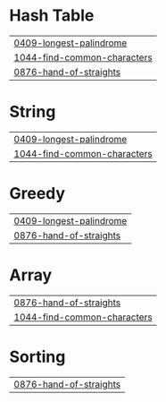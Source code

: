 # Hash Table
|  |
| ------- |
| [0409-longest-palindrome](https://github.com/RafyHany/Problem-solving/tree/master/0409-longest-palindrome) |
| [1044-find-common-characters](https://github.com/RafyHany/Problem-solving/tree/master/1044-find-common-characters) |
| [0876-hand-of-straights](https://github.com/RafyHany/Problem-solving/tree/master/0876-hand-of-straights) |


# String
|  |
| ------- |
| [0409-longest-palindrome](https://github.com/RafyHany/Problem-solving/tree/master/0409-longest-palindrome) |
| [1044-find-common-characters](https://github.com/RafyHany/Problem-solving/tree/master/1044-find-common-characters) |
# Greedy
|  |
| ------- |
| [0409-longest-palindrome](https://github.com/RafyHany/Problem-solving/tree/master/0409-longest-palindrome) |
| [0876-hand-of-straights](https://github.com/RafyHany/Problem-solving/tree/master/0876-hand-of-straights) |
# Array
|  |
| ------- |
| [0876-hand-of-straights](https://github.com/RafyHany/Problem-solving/tree/master/0876-hand-of-straights) |
| [1044-find-common-characters](https://github.com/RafyHany/Problem-solving/tree/master/1044-find-common-characters) |
# Sorting
|  |
| ------- |
| [0876-hand-of-straights](https://github.com/RafyHany/Problem-solving/tree/master/0876-hand-of-straights) |
